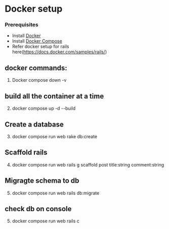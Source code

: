 # Docker setup

### Prerequisites

- Install [Docker](https://www.docker.com/)
- Install [Docker Compose](https://docs.docker.com/compose/install/)
- Refer docker setup for rails here(https://docs.docker.com/samples/rails/)

## docker commands:

1. Docker compose down -v

## build all the container at a time

2. docker compose up -d --build

## Create a database
3. docker compose run web rake db:create

## Scaffold rails
4. docker compose run web rails g scaffold post title:string comment:string

## Migragte schema to db
5. docker compose run web rails db:migrate

## check db on console
5. docker compose run web rails c
